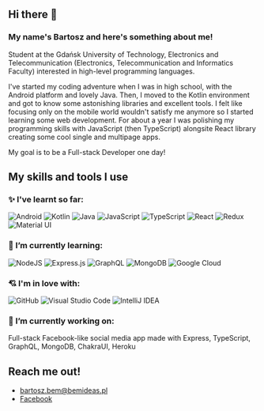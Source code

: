 ## Hi there 👋

### My name's Bartosz and here's something about me!

Student at the Gdańsk University of Technology, Electronics and Telecommunication (Electronics, Telecommunication and Informatics Faculty) interested in high-level programming languages.

I've started my coding adventure when I was in high school, with the Android platform and lovely Java. Then, I moved to the Kotlin environment and got to know some astonishing libraries and excellent tools. I felt like focusing only on the mobile world wouldn't satisfy me anymore so I started learning some web development. For about a year I was polishing my programming skills with JavaScript (then TypeScript) alongsite React library creating some cool single and multipage apps.

My goal is to be a Full-stack Developer one day!

## My skills and tools I use

### ✨ I've learnt so far:
<img alt="Android" src="https://img.shields.io/badge/Android-3DDC84?style=for-the-badge&logo=android&logoColor=white" /> <img alt="Kotlin" src="https://img.shields.io/badge/kotlin-%230095D5.svg?&style=for-the-badge&logo=kotlin&logoColor=white"/> <img alt="Java" src="https://img.shields.io/badge/java-%23ED8B00.svg?&style=for-the-badge&logo=java&logoColor=white"/> <img alt="JavaScript" src="https://img.shields.io/badge/javascript-%23323330.svg?&style=for-the-badge&logo=javascript&logoColor=%23F7DF1E"/> <img alt="TypeScript" src="https://img.shields.io/badge/typescript-%23007ACC.svg?&style=for-the-badge&logo=typescript&logoColor=white"/> <img alt="React" src="https://img.shields.io/badge/react-%2320232a.svg?&style=for-the-badge&logo=react&logoColor=%2361DAFB"/> <img alt="Redux" src="https://img.shields.io/badge/redux-%23593d88.svg?&style=for-the-badge&logo=redux&logoColor=white"/> <img alt="Material UI" src="https://img.shields.io/badge/materialui-%230081CB.svg?&style=for-the-badge&logo=material-ui&logoColor=white"/>

### 🌱 I’m currently learning:
<img alt="NodeJS" src="https://img.shields.io/badge/node.js-%2343853D.svg?&style=for-the-badge&logo=node.js&logoColor=white"/> <img alt="Express.js" src="https://img.shields.io/badge/express.js-%23404d59.svg?&style=for-the-badge"/> <img alt="GraphQL" src="https://img.shields.io/badge/-GraphQL-E10098?style=for-the-badge&logo=graphql"/> <img alt="MongoDB" src ="https://img.shields.io/badge/MongoDB-%234ea94b.svg?&style=for-the-badge&logo=mongodb&logoColor=white"/> <img alt="Google Cloud" src="https://img.shields.io/badge/GoogleCloud-%234285F4.svg?&style=for-the-badge&logo=google-cloud&logoColor=white"/>

### 💘 I'm in love with:
<img alt="GitHub" src="https://img.shields.io/badge/github-%23121011.svg?&style=for-the-badge&logo=github&logoColor=white"/> <img alt="Visual Studio Code" src="https://img.shields.io/badge/VisualStudioCode-0078d7.svg?&style=for-the-badge&logo=visual-studio-code&logoColor=white"/> <img alt="IntelliJ IDEA" src="https://img.shields.io/badge/IntelliJIDEA-000000.svg?&style=for-the-badge&logo=intellij-idea&logoColor=white"/>

### 🔭 I’m currently working on:
Full-stack Facebook-like social media app made with Express, TypeScript, GraphQL, MongoDB, ChakraUI, Heroku

## Reach me out!
- bartosz.bem@bemideas.pl
- [Facebook](https://facebook.com/bemolx)
<!--
![Bemolxd's GitHub stats](https://github-readme-stats.vercel.app/api?username=bemolxd&show_icons=true&theme=radical)
-->

